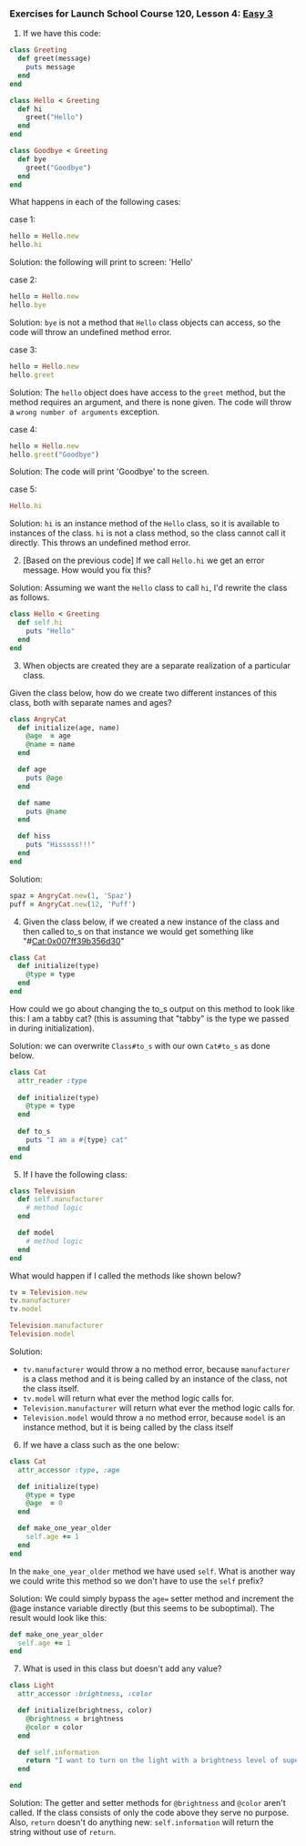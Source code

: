 ### Exercises for Launch School Course 120, Lesson 4: [Easy 3](https://launchschool.com/lessons/f1c58be0/assignments/98073b61)

1) If we have this code:
```ruby
class Greeting
  def greet(message)
    puts message
  end
end

class Hello < Greeting
  def hi
    greet("Hello")
  end
end

class Goodbye < Greeting
  def bye
    greet("Goodbye")
  end
end
```
What happens in each of the following cases:

case 1:
```ruby
hello = Hello.new
hello.hi
```
Solution: the following will print to screen: 'Hello'


case 2:
```ruby
hello = Hello.new
hello.bye
```
Solution:  `bye` is not a method that `Hello` class objects can access, so the code will throw an undefined method error.


case 3:
```ruby
hello = Hello.new
hello.greet
```
Solution:  The `hello` object does have access to the `greet` method, but the method requires an argument, and there is none given.  The code will throw a `wrong number of arguments` exception.


case 4:
```ruby
hello = Hello.new
hello.greet("Goodbye")
```
Solution:  The code will print 'Goodbye' to the screen.


case 5:
```ruby
Hello.hi
```
Solution: `hi` is an instance method of the `Hello` class, so it is available to instances of the class.  `hi` is not a class method, so the class cannot call it directly.  This throws an undefined method error.


2) [Based on the previous code] If we call  `Hello.hi` we get an error message. How would you fix this?

Solution: Assuming we want the `Hello` class to call `hi`, I'd rewrite the class as follows.
```ruby
class Hello < Greeting
  def self.hi
    puts "Hello"
  end
end
```

3) When objects are created they are a separate realization of a particular class.

Given the class below, how do we create two different instances of this class, both with separate names and ages?

```ruby
class AngryCat
  def initialize(age, name)
    @age  = age
    @name = name
  end

  def age
    puts @age
  end

  def name
    puts @name
  end

  def hiss
    puts "Hisssss!!!"
  end
end
```

Solution:
```ruby
spaz = AngryCat.new(1, 'Spaz')
puff = AngryCat.new(12, 'Puff')
```

4) Given the class below, if we created a new instance of the class and then called to_s on that instance we would get something like "#<Cat:0x007ff39b356d30>"
```ruby
class Cat
  def initialize(type)
    @type = type
  end
end
```

How could we go about changing the to_s output on this method to look like this: I am a tabby cat? (this is assuming that "tabby" is the type we passed in during initialization).

Solution: we can overwrite `Class#to_s` with our own `Cat#to_s` as done below.
```ruby
class Cat
  attr_reader :type
  
  def initialize(type)
    @type = type
  end
  
  def to_s
    puts "I am a #{type} cat"
  end
end
``` 

5) If I have the following class:
```ruby
class Television
  def self.manufacturer
    # method logic
  end

  def model
    # method logic
  end
end
```

What would happen if I called the methods like shown below?
```ruby
tv = Television.new
tv.manufacturer
tv.model

Television.manufacturer
Television.model
```

Solution: 
- `tv.manufacturer` would throw a no method error, because `manufacturer` is a class method and it is being called by an instance of the class, not the class itself.
- `tv.model` will return what ever the method logic calls for.
- `Television.manufacturer` will return what ever the method logic calls for.
- `Television.model` would throw a no method error, because `model` is an instance method, but it is being called by the class itself

6) If we have a class such as the one below:
```ruby
class Cat
  attr_accessor :type, :age

  def initialize(type)
    @type = type
    @age  = 0
  end

  def make_one_year_older
    self.age += 1
  end
end
```

In the `make_one_year_older` method we have used `self`. What is another way we could write this method so we don't have to use the `self` prefix?

Solution:  We could simply bypass the `age=` setter method and increment the @age instance variable directly (but this seems to be suboptimal).  The result would look like this:
```ruby
def make_one_year_older
  self.age += 1
end
```

7) What is used in this class but doesn't add any value?
```ruby
class Light
  attr_accessor :brightness, :color

  def initialize(brightness, color)
    @brightness = brightness
    @color = color
  end

  def self.information
    return "I want to turn on the light with a brightness level of super high and a color of green"
  end

end
```

Solution: The getter and setter methods for `@brightness` and `@color` aren't called.  If the class consists of only the code above they serve no purpose. Also,  `return` doesn't do anything new: `self.information` will return the string without use of `return`.
